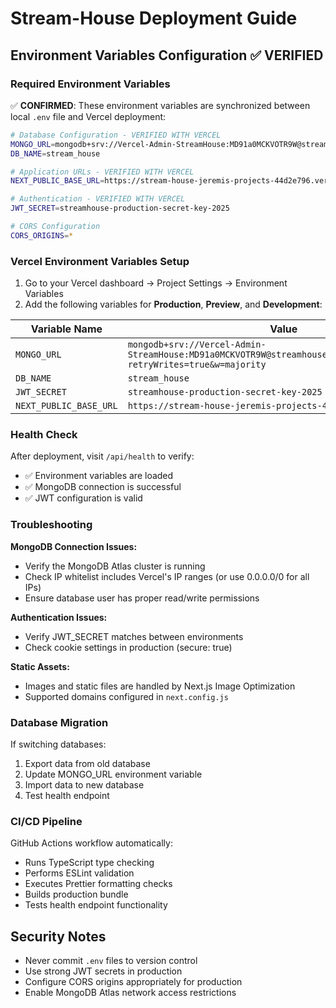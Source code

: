 # Stream-House Deployment Guide

## Environment Variables Configuration ✅ VERIFIED

### Required Environment Variables

✅ **CONFIRMED**: These environment variables are synchronized between local `.env` file and Vercel deployment:

```bash
# Database Configuration - VERIFIED WITH VERCEL
MONGO_URL=mongodb+srv://Vercel-Admin-StreamHouse:MD91a0MCKVOTR9W@streamhouse.s5clqtw.mongodb.net/?retryWrites=true&w=majority
DB_NAME=stream_house

# Application URLs - VERIFIED WITH VERCEL  
NEXT_PUBLIC_BASE_URL=https://stream-house-jeremis-projects-44d2e796.vercel.app

# Authentication - VERIFIED WITH VERCEL
JWT_SECRET=streamhouse-production-secret-key-2025

# CORS Configuration
CORS_ORIGINS=*
```

### Vercel Environment Variables Setup

1. Go to your Vercel dashboard → Project Settings → Environment Variables
2. Add the following variables for **Production**, **Preview**, and **Development**:

| Variable Name | Value |
|---------------|-------|
| `MONGO_URL` | `mongodb+srv://Vercel-Admin-StreamHouse:MD91a0MCKVOTR9W@streamhouse.s5clqtw.mongodb.net/?retryWrites=true&w=majority` |
| `DB_NAME` | `stream_house` |
| `JWT_SECRET` | `streamhouse-production-secret-key-2025` |
| `NEXT_PUBLIC_BASE_URL` | `https://stream-house-jeremis-projects-44d2e796.vercel.app` |

### Health Check

After deployment, visit `/api/health` to verify:
- ✅ Environment variables are loaded
- ✅ MongoDB connection is successful
- ✅ JWT configuration is valid

### Troubleshooting

**MongoDB Connection Issues:**
- Verify the MongoDB Atlas cluster is running
- Check IP whitelist includes Vercel's IP ranges (or use 0.0.0.0/0 for all IPs)
- Ensure database user has proper read/write permissions

**Authentication Issues:**
- Verify JWT_SECRET matches between environments
- Check cookie settings in production (secure: true)

**Static Assets:**
- Images and static files are handled by Next.js Image Optimization
- Supported domains configured in `next.config.js`

### Database Migration

If switching databases:
1. Export data from old database
2. Update MONGO_URL environment variable
3. Import data to new database
4. Test health endpoint

### CI/CD Pipeline

GitHub Actions workflow automatically:
- Runs TypeScript type checking
- Performs ESLint validation
- Executes Prettier formatting checks
- Builds production bundle
- Tests health endpoint functionality

## Security Notes

- Never commit `.env` files to version control
- Use strong JWT secrets in production
- Configure CORS origins appropriately for production
- Enable MongoDB Atlas network access restrictions